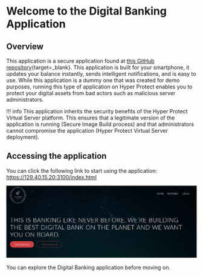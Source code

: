 # Welcome to the Digital Banking Application

## Overview

This application is a secure application found at [this GitHub repository](https://github.com/hpvshostedtrail2022/bank_App/tree/mongo_sbs){target=_blank}. This application is built for your smartphone, it updates your balance instantly, sends intelligent notifications, and is easy to use.  While this application is a dummy one that was created for demo purposes, running this type of application on Hyper Protect enables you to protect your digital assets from bad actors such as malicious server administrators.

!!! info
    This application inherits the security benefits of the Hyper Protect Virtual Server platform. This ensures that a legitimate version of the application is running (Secure Image Build process) and that administrators cannot compromise the application (Hyper Protect Virtual Server deployment).

## Accessing the application
You can click the following link to start using the application:
https://129.40.15.20:3100/index.html

 ![Welcome to the Digital Banking Application](digital_bankapp_images/digi_bank_app_login.png)

  You can explore the Digital Banking application before moving on.
